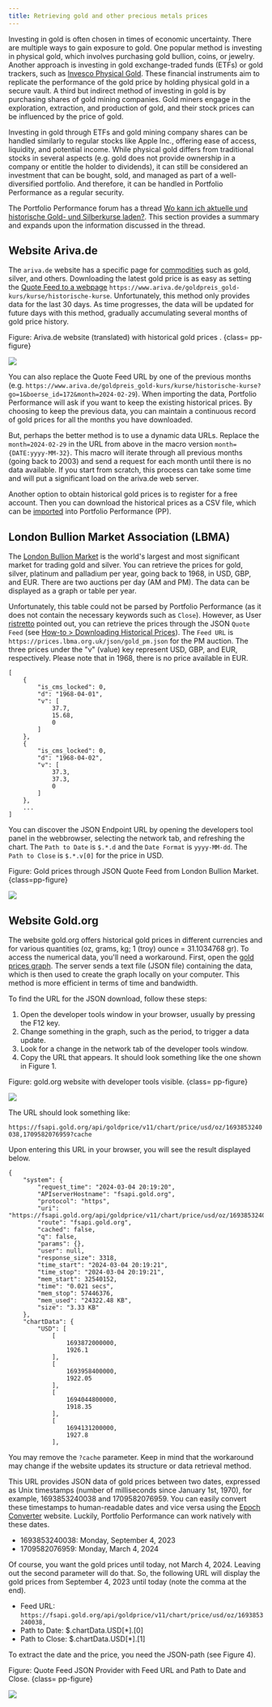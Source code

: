 ```yaml
---
title: Retrieving gold and other precious metals prices
---
```


Investing in gold is often chosen in times of economic uncertainty. There are multiple ways to gain exposure to gold. One popular method is investing in physical gold, which involves purchasing gold bullion, coins, or jewelry. Another approach is investing in gold exchange-traded funds (ETFs) or gold trackers, such as [Invesco Physical Gold](https://www.invesco.com/uk/en/financial-products/etfs/invesco-physical-gold-etc.html). These financial instruments aim to replicate the performance of the gold price by holding physical gold in a secure vault. A third but indirect method of investing in gold is by purchasing shares of gold mining companies. Gold miners engage in the exploration, extraction, and production of gold, and their stock prices can be influenced by the price of gold.

Investing in gold through ETFs and gold mining company shares can be handled similarly to regular stocks like Apple Inc., offering ease of access, liquidity, and potential income. While physical gold differs from traditional stocks in several aspects (e.g. gold does not provide ownership in a company or entitle the holder to dividends), it can still be considered an investment that can be bought, sold, and managed as part of a well-diversified portfolio. And therefore, it can be handled in Portfolio Performance as a regular security.

The Portfolio Performance forum has a thread [Wo kann ich aktuelle und historische Gold- und Silberkurse laden?](https://forum.portfolio-performance.info/t/wo-kann-ich-aktuelle-und-historische-gold-und-silberkurse-laden/14/49). This section provides a summary and expands upon the information discussed in the thread.

## Website Ariva.de

The `ariva.de` website has a specific page for [commodities](https://www.ariva.de/rohstoffe/) such as gold, silver, and others. Downloading the latest gold price is as easy as setting the [Quote Feed to a webpage](./downloading-historical-prices/table-website.md) `https://www.ariva.de/goldpreis_gold-kurs/kurse/historische-kurse`. Unfortunately, this method only provides data for the last 30 days. As time progresses, the data will be updated for future days with this method, gradually accumulating several months of gold price history.

Figure: Ariva.de website (translated) with historical gold prices . {class= pp-figure}

![](./images/gold-ariva.de-website.png)

You can also replace the Quote Feed URL by one of the previous months (e.g. `https://www.ariva.de/goldpreis_gold-kurs/kurse/historische-kurse?go=1&boerse_id=172&month=2024-02-29`). When importing the data, Portfolio Performance will ask if you want to keep the existing historical prices. By choosing to keep the previous data, you can maintain a continuous record of gold prices for all the months you have downloaded.

But, perhaps the better method is to use a dynamic data URLs. Replace the `month=2024-02-29` in the URL from above in the macro version `month={DATE:yyyy-MM-32}`. This macro will iterate through all previous months (going back to 2003) and send a request for each month until there is no data available. If you start from scratch, this process can take some time and will put a significant load on the ariva.de web server.

Another option to obtain historical gold prices is to register for a free account. Then you can download the historical prices as a CSV file, which can be [imported](../reference/file/import/csv-import.md#importing-a-csv-file) into Portfolio Performance (PP).


## London Bullion Market Association (LBMA)

The [London Bullion Market](https://www.lbma.org.uk/prices-and-data/precious-metal-prices#/table) is the world's largest and most significant market for trading gold and silver. You can retrieve the prices for gold, silver, platinum and palladium per year, going back to 1968, in USD, GBP, and EUR. There are two auctions per day (AM and PM). The data can be displayed as a graph or table per year.

Unfortunately, this table could not be parsed by Portfolio Performance (as it does not contain the necessary keywords such as `Close`). However, as User [ristretto](https://forum.portfolio-performance.info/t/wo-kann-ich-aktuelle-und-historische-gold-und-silberkurse-laden/14/49) pointed out, you can retrieve the prices through the JSON `Quote Feed` (see [How-to > Downloading Historical Prices](./downloading-historical-prices/json.md)). The `Feed URL` is `https://prices.lbma.org.uk/json/gold_pm.json` for the PM auction. The three prices under the "v" (value) key represent USD, GBP, and EUR, respectively. Please note that in 1968, there is no price available in EUR.

```
[
    {
        "is_cms_locked": 0,
        "d": "1968-04-01",
        "v": [
            37.7,
            15.68,
            0
        ]
    },
    {
        "is_cms_locked": 0,
        "d": "1968-04-02",
        "v": [
            37.3,
            37.3,
            0
        ]
    },
    ...
]
```

You can discover the JSON Endpoint URL by opening the developers tool panel in the webbrowser, selecting the network tab, and refreshing the chart. The `Path to Date` is `$.*.d` and the `Date Format` is `yyyy-MM-dd`. The `Path to Close` is `$.*.v[0]` for the price in USD. 

Figure: Gold prices through JSON Quote Feed from London Bullion Market.{class=pp-figure}

![](images/gold-retrive-json-London-Bullion.png)

## Website Gold.org

The website gold.org offers historical gold prices in different currencies and for various quantities (oz, grams, kg; 1 (troy) ounce = 31.1034768 gr). To access the numerical data, you'll need a workaround. First, open the [gold prices graph](https://www.gold.org/goldhub/data/gold-prices). The server sends a text file (JSON file) containing the data, which is then used to create the graph locally on your computer. This method is more efficient in terms of time and bandwidth.

To find the URL for the JSON download, follow these steps:

1. Open the developer tools window in your browser, usually by pressing the F12 key.
2. Change something in the graph, such as the period, to trigger a data update.
3. Look for a change in the network tab of the developer tools window.
4. Copy the URL that appears. It should look something like the one shown in Figure 1.

Figure: gold.org website with developer tools visible. {class= pp-figure}

![](./images/gold-developer-tools.png)

The URL should look something like:

`https://fsapi.gold.org/api/goldprice/v11/chart/price/usd/oz/1693853240038,1709582076959?cache`

Upon entering this URL in your browser, you will see the result displayed below.

```
{
    "system": {
        "request_time": "2024-03-04 20:19:20",
        "APIserverHostname": "fsapi.gold.org",
        "protocol": "https",
        "uri": "https://fsapi.gold.org/api/goldprice/v11/chart/price/usd/oz/1693853240038,1709582076959",
        "route": "fsapi.gold.org",
        "cached": false,
        "q": false,
        "params": {},
        "user": null,
        "response_size": 3318,
        "time_start": "2024-03-04 20:19:21",
        "time_stop": "2024-03-04 20:19:21",
        "mem_start": 32540152,
        "time": "0.021 secs",
        "mem_stop": 57446376,
        "mem_used": "24322.48 KB",
        "size": "3.33 KB"
    },
    "chartData": {
        "USD": [
            [
                1693872000000,
                1926.1
            ],
            [
                1693958400000,
                1922.05
            ],
            [
                1694044800000,
                1918.35
            ],
            [
                1694131200000,
                1927.8
            ],
```

You may remove the `?cache` parameter. Keep in mind that the workaround may change if the website updates its structure or data retrieval method.

This URL provides JSON data of gold prices between two dates, expressed as Unix timestamps (number of milliseconds since January 1st, 1970), for example, 1693853240038 and 1709582076959. You can easily convert these timestamps to human-readable dates and vice versa using the [Epoch Converter](https://www.epochconverter.com/) website. Luckily, Portfolio Performance can work natively with these dates.

- 1693853240038: Monday, September 4, 2023
- 1709582076959: Monday, March 4, 2024

Of course, you want the gold prices until today, not March 4, 2024. Leaving out the second parameter will do that. So, the following URL will display the gold prices from September 4, 2023 until today (note the comma at the end).

- Feed URL: `https://fsapi.gold.org/api/goldprice/v11/chart/price/usd/oz/1693853240038,`
- Path to Date: $.chartData.USD[*].[0]
- Path to Close: $.chartData.USD[*].[1]



To extract the date and the price, you need the JSON-path (see Figure 4).

Figure: Quote Feed JSON Provider with Feed URL and Path to Date and Close. {class= pp-figure}

![](./images/gold-PP-JSON-path.png)
